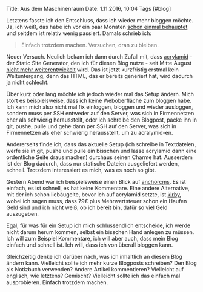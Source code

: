 Title: Aus dem Maschinenraum
Date: 1.11.2016, 10:04
Tags [#blog]

Letztens fasste ich den Entschluss, dass ich wieder mehr bloggen möchte. Ja, ich weiß, das habe ich vor ein paar Monaten [schon einmal behauptet](https://bullenscheisse.de/2016/pixies-ein-plan-und-ein-aufkleber/) und seitdem ist relativ wenig passiert. Damals schrieb ich:

> Einfach trotzdem machen. Versuchen, dran zu bleiben. 

Neuer Versuch. Neulich bekam ich dann durch Zufall mit, dass [acrylamid](https://github.com/posativ/acrylamid) - der Static Site Generator, den ich für diesen Blog nutze - seit Mitte August [nicht mehr weiterentwickelt](https://github.com/posativ/acrylamid/commit/c53c85088d9cd79335f69ad74fb647468c707afd) wird. Das ist jetzt kurzfristig erstmal kein Weltuntergang, denn das HTML, das er bereits generiert hat, wird dadurch ja nicht schlecht.

Über kurz oder lang möchte ich jedoch wieder mal das Setup ändern. Mich stört es beispielsweise, dass ich keine Weboberfläche zum bloggen habe. Ich kann mich also nicht mal fix einloggen, bloggen und wieder ausloggen, sondern muss per SSH entweder auf den Server, was sich in Firmennetzen eher als schwierig herausstellt, oder ich schreibe den Blogpost, packe ihn in git, pushe, pulle und gehe dann per SSH auf den Server, was sich in Firmennetzen als eher schwierig herausstellt, um zu acralymid-en.

Andererseits finde ich, dass das aktuelle Setup (ich schreibe in Textdateien, werfe sie in git, pushe und pulle ein bisschen und lasse acrylamid dann eine ordentliche Seite draus machen) durchaus seinen Charme hat. Ausserdem ist der Blog dadurch, dass nur statische Dateien ausgeliefert werden, schnell. Trotzdem interessiert es mich, was es noch so gibt.

Gestern Abend war ich beispielsweise einen Blick auf [anchorcms](https://anchorcms.com). Es ist einfach, es ist schnell, es hat keine Kommentare. Eine andere Alternative, mit der ich schon liebäugelte, bevor ich auf acrylamid setzte, ist [kirby](https://getkirby.com), wobei ich sagen muss, dass 79€ plus Mehrwertsteuer schon ein Haufen Geld sind und ich nicht weiß, ob ich bereit bin, dafür so viel Geld auszugeben.

Egal, für was für ein Setup ich mich schlussendlich entscheide, ich werde nicht darum herum kommen, selbst ein bisschen Hand anlegen zu müssen. Ich will zum Beispiel Kommentare, ich will aber auch, dass mein Blog einfach und schnell ist. Ich will, dass ich von überall bloggen kann.

Gleichzeitig denke ich darüber nach, was ich inhaltlich an diesem Blog ändern kann. Vielleicht sollte ich mehr kurze Blogposts schreiben? Den Blog als Notizbuch verwenden? Andere Artikel kommentieren? Vielleicht auf englisch, wie letztens? Gemischt? Vielleicht sollte ich das einfach mal ausprobieren. Einfach trotzdem machen.
